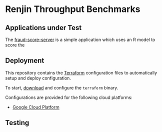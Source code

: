 # Renjin Throughput Benchmarks

## Applications under Test

The [fraud-score-server](https://github.com/bedatadriven/renjin-examples/tree/master/fraud-score-server) is a simple application which uses 
an R model to score the 

## Deployment

This repository contains the [Terraform](https://www.terraform.io/) 
configuration files to automatically setup and deploy configuration.

To start, [download](https://www.terraform.io/downloads.html) and configure
the `terraform` binary. 

Configurations are provided for the following cloud platforms:

* [Google Cloud Platform](gcp/README.md)

## Testing

